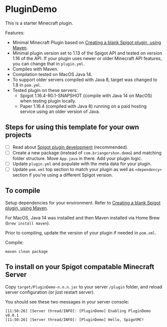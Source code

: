 # PluginDemo

This is a starter Minecraft plugin.

Features:

* Minimal Minecraft Plugin based on [Creating a blank Spigot plugin, using Maven](https://www.spigotmc.org/wiki/creating-a-plugin-with-maven-using-intellij-idea/).
* Minimal plugin version set to 1.13 of the Spigot API and tested on version 1.16 of the API. If your plugin uses newer or older Minecraft API features, you can change that in `plugin.yml`.
* Compiles with Maven.
* Compilation tested on MacOS Java 14.
* To support older servers compiled with Java 8, target was changed to 1.8 in `pom.yml`.
* Tested plugin on these servers:
    * Spigot 1.16.4-R0.1-SNAPSHOT (compile with Java 14 on MacOS) when testing plugin locally.
    * Paper 1.16.4 (compiled with Java 8) running on a paid hosting service using an older version of Java.

## Steps for using this template for your own projects

- [ ] Read about [Spigot plugin development](https://www.spigotmc.org/wiki/spigot-plugin-development/) (recommended).
- [ ] Create a new package (instead of `com.briangershon.demo`) and matching folder structure. Move `App.java` in there. Add your plugin logic.
- [ ] Update `plugin.yml` and populate with the meta data for your plugin.
- [ ] Update `pom.xml` top section to match your plugin as well as `<dependency>` section if you're using a different Spigot version.

## To compile

Setup dependencies for your environment. Refer to [Creating a blank Spigot plugin, using Maven](https://www.spigotmc.org/wiki/creating-a-plugin-with-maven-using-intellij-idea/).

For MacOS, Java 14 was installed and then Maven installed via Home Brew (`brew install maven`).

Prior to compiling, update the version of your plugin if needed in `pom.xml`.

Compile:

    maven clean package

## To install on your Spigot compatable Minecraft Server

Copy `target/PluginDemo-n.n.n.jar` to your server `/plugin` folder, and reload server configuration (or just restart server).

You should see these two messages in your server console:

```
[11:50:26] [Server thread/INFO]: [PluginDemo] Enabling PluginDemo v0.0.1
[11:50:26] [Server thread/INFO]: [PluginDemo] Hello, SpigotMC!
```

